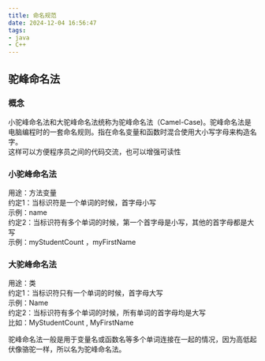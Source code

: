 ```yaml
---
title: 命名规范
date: 2024-12-04 16:56:47
tags:
- java
- C++
---
```

## 驼峰命名法
### 概念
小驼峰命名法和大驼峰命名法统称为驼峰命名法（Camel-Case)。驼峰命名法是电脑编程时的一套命名规则。指在命名变量和函数时混合使用大小写字母来构造名字。  
这样可以方便程序员之间的代码交流，也可以增强可读性  
### 小驼峰命名法
用途：方法变量  
约定1：当标识符是一个单词的时候，首字母小写  
示例：name  
约定2：当标识符有多个单词的时候，第一个首字母是小写，其他的首字母都是大写  
示例：myStudentCount ，myFirstName   
### 大驼峰命名法  
用途：类  
约定1：当标识符只有一个单词的时候，首字母大写  
示例：Name  
约定2：当标识符有多个单词的时候，所有单词的首字母均是大写  
比如：MyStudentCount , MyFirstName  
  
  驼峰命名法一般是用于变量名或函数名等多个单词连接在一起的情况，因为高低起伏像骆驼一样，所以名为驼峰命名法。